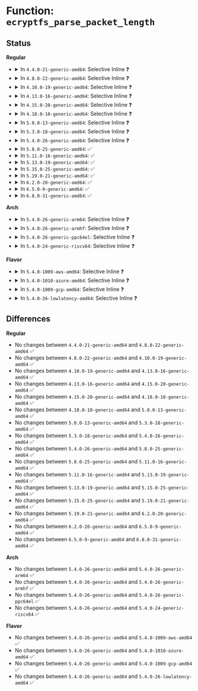# Function: <code>ecryptfs_parse_packet_length</code>

## Status
<b>Regular</b>
<ul>
<li>
<details>
<summary>In <code>4.4.0-21-generic-amd64</code>: Selective Inline ❓</summary>

```c
int ecryptfs_parse_packet_length(unsigned char * data, size_t * size, size_t * length_size)
```

```json
{
  "name": "ecryptfs_parse_packet_length",
  "collision_type": "Unique Global",
  "inline_type": "Selective",
  "funcs": [
    {
      "addr": 18446744071582022832,
      "name": "ecryptfs_parse_packet_length",
      "external": true,
      "loc": "fs/ecryptfs/keystore.c:94",
      "file": "fs/ecryptfs/keystore.c",
      "inline": "not declared, inlined",
      "caller_inline": [],
      "caller_func": [
        "fs/ecryptfs/keystore.c:decrypt_pki_encrypted_session_key",
        "fs/ecryptfs/keystore.c:ecryptfs_parse_tag_70_packet",
        "fs/ecryptfs/keystore.c:ecryptfs_parse_packet_set",
        "fs/ecryptfs/keystore.c:ecryptfs_parse_packet_set",
        "fs/ecryptfs/keystore.c:ecryptfs_parse_packet_set",
        "fs/ecryptfs/keystore.c:ecryptfs_generate_key_packet_set"
      ]
    }
  ],
  "symbols": [
    {
      "addr": 18446744071582022832,
      "name": "ecryptfs_parse_packet_length",
      "section": ".text",
      "bind": "STB_GLOBAL",
      "size": 134
    }
  ]
}
```
</details>
</li>
<li>
<details>
<summary>In <code>4.8.0-22-generic-amd64</code>: Selective Inline ❓</summary>

```c
int ecryptfs_parse_packet_length(unsigned char * data, size_t * size, size_t * length_size)
```

```json
{
  "name": "ecryptfs_parse_packet_length",
  "collision_type": "Unique Global",
  "inline_type": "Selective",
  "funcs": [
    {
      "addr": 18446744071582236256,
      "name": "ecryptfs_parse_packet_length",
      "external": true,
      "loc": "fs/ecryptfs/keystore.c:95",
      "file": "fs/ecryptfs/keystore.c",
      "inline": "not declared, inlined",
      "caller_inline": [],
      "caller_func": [
        "fs/ecryptfs/keystore.c:ecryptfs_generate_key_packet_set",
        "fs/ecryptfs/keystore.c:ecryptfs_parse_packet_set",
        "fs/ecryptfs/keystore.c:ecryptfs_parse_packet_set",
        "fs/ecryptfs/keystore.c:ecryptfs_parse_packet_set",
        "fs/ecryptfs/keystore.c:decrypt_pki_encrypted_session_key",
        "fs/ecryptfs/keystore.c:ecryptfs_parse_tag_70_packet"
      ]
    }
  ],
  "symbols": [
    {
      "addr": 18446744071582236256,
      "name": "ecryptfs_parse_packet_length",
      "section": ".text",
      "bind": "STB_GLOBAL",
      "size": 134
    }
  ]
}
```
</details>
</li>
<li>
<details>
<summary>In <code>4.10.0-19-generic-amd64</code>: Selective Inline ❓</summary>

```c
int ecryptfs_parse_packet_length(unsigned char * data, size_t * size, size_t * length_size)
```

```json
{
  "name": "ecryptfs_parse_packet_length",
  "collision_type": "Unique Global",
  "inline_type": "Selective",
  "funcs": [
    {
      "addr": 18446744071582325744,
      "name": "ecryptfs_parse_packet_length",
      "external": true,
      "loc": "fs/ecryptfs/keystore.c:95",
      "file": "fs/ecryptfs/keystore.c",
      "inline": "not declared, inlined",
      "caller_inline": [],
      "caller_func": [
        "fs/ecryptfs/keystore.c:ecryptfs_generate_key_packet_set",
        "fs/ecryptfs/keystore.c:ecryptfs_parse_packet_set",
        "fs/ecryptfs/keystore.c:ecryptfs_parse_packet_set",
        "fs/ecryptfs/keystore.c:ecryptfs_parse_packet_set",
        "fs/ecryptfs/keystore.c:decrypt_pki_encrypted_session_key",
        "fs/ecryptfs/keystore.c:ecryptfs_parse_tag_70_packet"
      ]
    }
  ],
  "symbols": [
    {
      "addr": 18446744071582325744,
      "name": "ecryptfs_parse_packet_length",
      "section": ".text",
      "bind": "STB_GLOBAL",
      "size": 134
    }
  ]
}
```
</details>
</li>
<li>
<details>
<summary>In <code>4.13.0-16-generic-amd64</code>: Selective Inline ❓</summary>

```c
int ecryptfs_parse_packet_length(unsigned char * data, size_t * size, size_t * length_size)
```

```json
{
  "name": "ecryptfs_parse_packet_length",
  "collision_type": "Unique Global",
  "inline_type": "Selective",
  "funcs": [
    {
      "addr": 18446744071582410528,
      "name": "ecryptfs_parse_packet_length",
      "external": true,
      "loc": "fs/ecryptfs/keystore.c:95",
      "file": "fs/ecryptfs/keystore.c",
      "inline": "not declared, inlined",
      "caller_inline": [],
      "caller_func": [
        "fs/ecryptfs/keystore.c:ecryptfs_generate_key_packet_set",
        "fs/ecryptfs/keystore.c:ecryptfs_parse_packet_set",
        "fs/ecryptfs/keystore.c:ecryptfs_parse_packet_set",
        "fs/ecryptfs/keystore.c:ecryptfs_parse_packet_set",
        "fs/ecryptfs/keystore.c:decrypt_pki_encrypted_session_key",
        "fs/ecryptfs/keystore.c:ecryptfs_parse_tag_70_packet"
      ]
    }
  ],
  "symbols": [
    {
      "addr": 18446744071582410528,
      "name": "ecryptfs_parse_packet_length",
      "section": ".text",
      "bind": "STB_GLOBAL",
      "size": 134
    }
  ]
}
```
</details>
</li>
<li>
<details>
<summary>In <code>4.15.0-20-generic-amd64</code>: Selective Inline ❓</summary>

```c
int ecryptfs_parse_packet_length(unsigned char * data, size_t * size, size_t * length_size)
```

```json
{
  "name": "ecryptfs_parse_packet_length",
  "collision_type": "Unique Global",
  "inline_type": "Selective",
  "funcs": [
    {
      "addr": 18446744071582561184,
      "name": "ecryptfs_parse_packet_length",
      "external": true,
      "loc": "fs/ecryptfs/keystore.c:95",
      "file": "fs/ecryptfs/keystore.c",
      "inline": "not declared, inlined",
      "caller_inline": [],
      "caller_func": [
        "fs/ecryptfs/keystore.c:ecryptfs_generate_key_packet_set",
        "fs/ecryptfs/keystore.c:ecryptfs_parse_packet_set",
        "fs/ecryptfs/keystore.c:ecryptfs_parse_packet_set",
        "fs/ecryptfs/keystore.c:ecryptfs_parse_packet_set",
        "fs/ecryptfs/keystore.c:decrypt_pki_encrypted_session_key",
        "fs/ecryptfs/keystore.c:ecryptfs_parse_tag_70_packet"
      ]
    }
  ],
  "symbols": [
    {
      "addr": 18446744071582561184,
      "name": "ecryptfs_parse_packet_length",
      "section": ".text",
      "bind": "STB_GLOBAL",
      "size": 134
    }
  ]
}
```
</details>
</li>
<li>
<details>
<summary>In <code>4.18.0-10-generic-amd64</code>: Selective Inline ❓</summary>

```c
int ecryptfs_parse_packet_length(unsigned char * data, size_t * size, size_t * length_size)
```

```json
{
  "name": "ecryptfs_parse_packet_length",
  "collision_type": "Unique Global",
  "inline_type": "Selective",
  "funcs": [
    {
      "addr": 18446744071582753376,
      "name": "ecryptfs_parse_packet_length",
      "external": true,
      "loc": "fs/ecryptfs/keystore.c:95",
      "file": "fs/ecryptfs/keystore.c",
      "inline": "not declared, inlined",
      "caller_inline": [],
      "caller_func": [
        "fs/ecryptfs/keystore.c:ecryptfs_generate_key_packet_set",
        "fs/ecryptfs/keystore.c:ecryptfs_parse_packet_set",
        "fs/ecryptfs/keystore.c:ecryptfs_parse_packet_set",
        "fs/ecryptfs/keystore.c:ecryptfs_parse_packet_set",
        "fs/ecryptfs/keystore.c:decrypt_pki_encrypted_session_key",
        "fs/ecryptfs/keystore.c:ecryptfs_parse_tag_70_packet"
      ]
    }
  ],
  "symbols": [
    {
      "addr": 18446744071582753376,
      "name": "ecryptfs_parse_packet_length",
      "section": ".text",
      "bind": "STB_GLOBAL",
      "size": 134
    }
  ]
}
```
</details>
</li>
<li>
<details>
<summary>In <code>5.0.0-13-generic-amd64</code>: Selective Inline ❓</summary>

```c
int ecryptfs_parse_packet_length(unsigned char * data, size_t * size, size_t * length_size)
```

```json
{
  "name": "ecryptfs_parse_packet_length",
  "collision_type": "Unique Global",
  "inline_type": "Selective",
  "funcs": [
    {
      "addr": 18446744071582857264,
      "name": "ecryptfs_parse_packet_length",
      "external": true,
      "loc": "fs/ecryptfs/keystore.c:95",
      "file": "fs/ecryptfs/keystore.c",
      "inline": "not declared, inlined",
      "caller_inline": [],
      "caller_func": [
        "fs/ecryptfs/keystore.c:ecryptfs_generate_key_packet_set",
        "fs/ecryptfs/keystore.c:ecryptfs_parse_packet_set",
        "fs/ecryptfs/keystore.c:ecryptfs_parse_packet_set",
        "fs/ecryptfs/keystore.c:ecryptfs_parse_packet_set",
        "fs/ecryptfs/keystore.c:decrypt_pki_encrypted_session_key",
        "fs/ecryptfs/keystore.c:ecryptfs_parse_tag_70_packet"
      ]
    }
  ],
  "symbols": [
    {
      "addr": 18446744071582857264,
      "name": "ecryptfs_parse_packet_length",
      "section": ".text",
      "bind": "STB_GLOBAL",
      "size": 134
    }
  ]
}
```
</details>
</li>
<li>
<details>
<summary>In <code>5.3.0-18-generic-amd64</code>: Selective Inline ❓</summary>

```c
int ecryptfs_parse_packet_length(unsigned char * data, size_t * size, size_t * length_size)
```

```json
{
  "name": "ecryptfs_parse_packet_length",
  "collision_type": "Unique Global",
  "inline_type": "Selective",
  "funcs": [
    {
      "addr": 18446744071583032016,
      "name": "ecryptfs_parse_packet_length",
      "external": true,
      "loc": "fs/ecryptfs/keystore.c:81",
      "file": "fs/ecryptfs/keystore.c",
      "inline": "not declared, inlined",
      "caller_inline": [],
      "caller_func": [
        "fs/ecryptfs/keystore.c:ecryptfs_generate_key_packet_set",
        "fs/ecryptfs/keystore.c:ecryptfs_parse_packet_set",
        "fs/ecryptfs/keystore.c:ecryptfs_parse_packet_set",
        "fs/ecryptfs/keystore.c:ecryptfs_parse_packet_set",
        "fs/ecryptfs/keystore.c:decrypt_pki_encrypted_session_key",
        "fs/ecryptfs/keystore.c:ecryptfs_parse_tag_70_packet"
      ]
    }
  ],
  "symbols": [
    {
      "addr": 18446744071583032016,
      "name": "ecryptfs_parse_packet_length",
      "section": ".text",
      "bind": "STB_GLOBAL",
      "size": 134
    }
  ]
}
```
</details>
</li>
<li>
<details>
<summary>In <code>5.4.0-26-generic-amd64</code>: Selective Inline ❓</summary>

```c
int ecryptfs_parse_packet_length(unsigned char * data, size_t * size, size_t * length_size)
```

```json
{
  "name": "ecryptfs_parse_packet_length",
  "collision_type": "Unique Global",
  "inline_type": "Selective",
  "funcs": [
    {
      "addr": 18446744071583138240,
      "name": "ecryptfs_parse_packet_length",
      "external": true,
      "loc": "fs/ecryptfs/keystore.c:81",
      "file": "fs/ecryptfs/keystore.c",
      "inline": "not declared, inlined",
      "caller_inline": [],
      "caller_func": [
        "fs/ecryptfs/keystore.c:ecryptfs_generate_key_packet_set",
        "fs/ecryptfs/keystore.c:ecryptfs_parse_packet_set",
        "fs/ecryptfs/keystore.c:ecryptfs_parse_packet_set",
        "fs/ecryptfs/keystore.c:ecryptfs_parse_packet_set",
        "fs/ecryptfs/keystore.c:decrypt_pki_encrypted_session_key",
        "fs/ecryptfs/keystore.c:ecryptfs_parse_tag_70_packet"
      ]
    }
  ],
  "symbols": [
    {
      "addr": 18446744071583138240,
      "name": "ecryptfs_parse_packet_length",
      "section": ".text",
      "bind": "STB_GLOBAL",
      "size": 134
    }
  ]
}
```
</details>
</li>
<li>
<details>
<summary>In <code>5.8.0-25-generic-amd64</code>: ✅</summary>

```c
int ecryptfs_parse_packet_length(unsigned char * data, size_t * size, size_t * length_size)
```

```json
{
  "name": "ecryptfs_parse_packet_length",
  "collision_type": "Unique Global",
  "inline_type": "No",
  "funcs": [
    {
      "addr": 18446744071583461568,
      "name": "ecryptfs_parse_packet_length",
      "external": true,
      "loc": "fs/ecryptfs/keystore.c:81",
      "file": "fs/ecryptfs/keystore.c",
      "inline": "seen, unknown",
      "caller_inline": [],
      "caller_func": [
        "fs/ecryptfs/keystore.c:pki_encrypt_session_key",
        "fs/ecryptfs/keystore.c:parse_tag_3_packet",
        "fs/ecryptfs/keystore.c:ecryptfs_parse_tag_70_packet",
        "fs/ecryptfs/keystore.c:parse_tag_65_packet"
      ]
    }
  ],
  "symbols": [
    {
      "addr": 18446744071583461568,
      "name": "ecryptfs_parse_packet_length",
      "section": ".text",
      "bind": "STB_GLOBAL",
      "size": 134
    }
  ]
}
```
</details>
</li>
<li>
<details>
<summary>In <code>5.11.0-16-generic-amd64</code>: ✅</summary>

```c
int ecryptfs_parse_packet_length(unsigned char * data, size_t * size, size_t * length_size)
```

```json
{
  "name": "ecryptfs_parse_packet_length",
  "collision_type": "Unique Global",
  "inline_type": "No",
  "funcs": [
    {
      "addr": 18446744071583573328,
      "name": "ecryptfs_parse_packet_length",
      "external": true,
      "loc": "fs/ecryptfs/keystore.c:81",
      "file": "fs/ecryptfs/keystore.c",
      "inline": "seen, unknown",
      "caller_inline": [],
      "caller_func": [
        "fs/ecryptfs/keystore.c:pki_encrypt_session_key",
        "fs/ecryptfs/keystore.c:parse_tag_3_packet",
        "fs/ecryptfs/keystore.c:ecryptfs_parse_tag_70_packet",
        "fs/ecryptfs/keystore.c:parse_tag_65_packet"
      ]
    }
  ],
  "symbols": [
    {
      "addr": 18446744071583573328,
      "name": "ecryptfs_parse_packet_length",
      "section": ".text",
      "bind": "STB_GLOBAL",
      "size": 134
    }
  ]
}
```
</details>
</li>
<li>
<details>
<summary>In <code>5.13.0-19-generic-amd64</code>: ✅</summary>

```c
int ecryptfs_parse_packet_length(unsigned char * data, size_t * size, size_t * length_size)
```

```json
{
  "name": "ecryptfs_parse_packet_length",
  "collision_type": "Unique Global",
  "inline_type": "No",
  "funcs": [
    {
      "addr": 18446744071583596480,
      "name": "ecryptfs_parse_packet_length",
      "external": true,
      "loc": "fs/ecryptfs/keystore.c:81",
      "file": "fs/ecryptfs/keystore.c",
      "inline": "seen, unknown",
      "caller_inline": [],
      "caller_func": [
        "fs/ecryptfs/keystore.c:write_tag_1_packet",
        "fs/ecryptfs/keystore.c:parse_tag_3_packet",
        "fs/ecryptfs/keystore.c:ecryptfs_parse_tag_70_packet",
        "fs/ecryptfs/keystore.c:parse_tag_65_packet"
      ]
    }
  ],
  "symbols": [
    {
      "addr": 18446744071583596480,
      "name": "ecryptfs_parse_packet_length",
      "section": ".text",
      "bind": "STB_GLOBAL",
      "size": 134
    }
  ]
}
```
</details>
</li>
<li>
<details>
<summary>In <code>5.15.0-25-generic-amd64</code>: ✅</summary>

```c
int ecryptfs_parse_packet_length(unsigned char * data, size_t * size, size_t * length_size)
```

```json
{
  "name": "ecryptfs_parse_packet_length",
  "collision_type": "Unique Global",
  "inline_type": "No",
  "funcs": [
    {
      "addr": 18446744071583954880,
      "name": "ecryptfs_parse_packet_length",
      "external": true,
      "loc": "fs/ecryptfs/keystore.c:81",
      "file": "fs/ecryptfs/keystore.c",
      "inline": "seen, unknown",
      "caller_inline": [],
      "caller_func": [
        "fs/ecryptfs/keystore.c:write_tag_1_packet",
        "fs/ecryptfs/keystore.c:parse_tag_3_packet",
        "fs/ecryptfs/keystore.c:ecryptfs_parse_tag_70_packet",
        "fs/ecryptfs/keystore.c:parse_tag_65_packet"
      ]
    }
  ],
  "symbols": [
    {
      "addr": 18446744071583954880,
      "name": "ecryptfs_parse_packet_length",
      "section": ".text",
      "bind": "STB_GLOBAL",
      "size": 134
    }
  ]
}
```
</details>
</li>
<li>
<details>
<summary>In <code>5.19.0-21-generic-amd64</code>: ✅</summary>

```c
int ecryptfs_parse_packet_length(unsigned char * data, size_t * size, size_t * length_size)
```

```json
{
  "name": "ecryptfs_parse_packet_length",
  "collision_type": "Unique Global",
  "inline_type": "No",
  "funcs": [
    {
      "addr": 18446744071584536640,
      "name": "ecryptfs_parse_packet_length",
      "external": true,
      "loc": "fs/ecryptfs/keystore.c:81",
      "file": "fs/ecryptfs/keystore.c",
      "inline": "seen, unknown",
      "caller_inline": [],
      "caller_func": [
        "fs/ecryptfs/keystore.c:parse_tag_3_packet",
        "fs/ecryptfs/keystore.c:ecryptfs_parse_tag_70_packet",
        "fs/ecryptfs/keystore.c:parse_tag_67_packet",
        "fs/ecryptfs/miscdev.c:ecryptfs_miscdev_write"
      ]
    }
  ],
  "symbols": [
    {
      "addr": 18446744071584536640,
      "name": "ecryptfs_parse_packet_length",
      "section": ".text",
      "bind": "STB_GLOBAL",
      "size": 146
    }
  ]
}
```
</details>
</li>
<li>
<details>
<summary>In <code>6.2.0-20-generic-amd64</code>: ✅</summary>

```c
int ecryptfs_parse_packet_length(unsigned char * data, size_t * size, size_t * length_size)
```

```json
{
  "name": "ecryptfs_parse_packet_length",
  "collision_type": "Unique Global",
  "inline_type": "No",
  "funcs": [
    {
      "addr": 18446744071585209840,
      "name": "ecryptfs_parse_packet_length",
      "external": true,
      "loc": "fs/ecryptfs/keystore.c:81",
      "file": "fs/ecryptfs/keystore.c",
      "inline": "seen, unknown",
      "caller_inline": [],
      "caller_func": [
        "fs/ecryptfs/keystore.c:parse_tag_3_packet",
        "fs/ecryptfs/keystore.c:ecryptfs_parse_tag_70_packet",
        "fs/ecryptfs/keystore.c:parse_tag_67_packet",
        "fs/ecryptfs/miscdev.c:ecryptfs_miscdev_write"
      ]
    }
  ],
  "symbols": [
    {
      "addr": 18446744071585209840,
      "name": "ecryptfs_parse_packet_length",
      "section": ".text",
      "bind": "STB_GLOBAL",
      "size": 146
    }
  ]
}
```
</details>
</li>
<li>
<details>
<summary>In <code>6.5.0-9-generic-amd64</code>: ✅</summary>

```c
int ecryptfs_parse_packet_length(unsigned char * data, size_t * size, size_t * length_size)
```

```json
{
  "name": "ecryptfs_parse_packet_length",
  "collision_type": "Unique Global",
  "inline_type": "No",
  "funcs": [
    {
      "addr": 18446744071585439120,
      "name": "ecryptfs_parse_packet_length",
      "external": true,
      "loc": "fs/ecryptfs/keystore.c:81",
      "file": "fs/ecryptfs/keystore.c",
      "inline": "seen, unknown",
      "caller_inline": [],
      "caller_func": [
        "fs/ecryptfs/keystore.c:parse_tag_3_packet",
        "fs/ecryptfs/keystore.c:ecryptfs_parse_tag_70_packet",
        "fs/ecryptfs/keystore.c:parse_tag_67_packet",
        "fs/ecryptfs/miscdev.c:ecryptfs_miscdev_write"
      ]
    }
  ],
  "symbols": [
    {
      "addr": 18446744071585439120,
      "name": "ecryptfs_parse_packet_length",
      "section": ".text",
      "bind": "STB_GLOBAL",
      "size": 165
    }
  ]
}
```
</details>
</li>
<li>
<details>
<summary>In <code>6.8.0-31-generic-amd64</code>: ✅</summary>

```c
int ecryptfs_parse_packet_length(unsigned char * data, size_t * size, size_t * length_size)
```

```json
{
  "name": "ecryptfs_parse_packet_length",
  "collision_type": "Unique Global",
  "inline_type": "No",
  "funcs": [
    {
      "addr": 18446744071585673824,
      "name": "ecryptfs_parse_packet_length",
      "external": true,
      "loc": "fs/ecryptfs/keystore.c:81",
      "file": "fs/ecryptfs/keystore.c",
      "inline": "seen, unknown",
      "caller_inline": [],
      "caller_func": [
        "fs/ecryptfs/keystore.c:parse_tag_3_packet",
        "fs/ecryptfs/keystore.c:ecryptfs_parse_tag_70_packet",
        "fs/ecryptfs/keystore.c:parse_tag_67_packet",
        "fs/ecryptfs/miscdev.c:ecryptfs_miscdev_write"
      ]
    }
  ],
  "symbols": [
    {
      "addr": 18446744071585673824,
      "name": "ecryptfs_parse_packet_length",
      "section": ".text",
      "bind": "STB_GLOBAL",
      "size": 165
    }
  ]
}
```
</details>
</li>
</ul>
<b>Arch</b>
<ul>
<li>
<details>
<summary>In <code>5.4.0-26-generic-arm64</code>: Selective Inline ❓</summary>

```c
int ecryptfs_parse_packet_length(unsigned char * data, size_t * size, size_t * length_size)
```

```json
{
  "name": "ecryptfs_parse_packet_length",
  "collision_type": "Unique Global",
  "inline_type": "Selective",
  "funcs": [
    {
      "addr": 18446603336494848616,
      "name": "ecryptfs_parse_packet_length",
      "external": true,
      "loc": "fs/ecryptfs/keystore.c:81",
      "file": "fs/ecryptfs/keystore.c",
      "inline": "not declared, inlined",
      "caller_inline": [],
      "caller_func": [
        "fs/ecryptfs/keystore.c:ecryptfs_generate_key_packet_set",
        "fs/ecryptfs/keystore.c:ecryptfs_parse_packet_set",
        "fs/ecryptfs/keystore.c:ecryptfs_parse_packet_set",
        "fs/ecryptfs/keystore.c:ecryptfs_parse_packet_set",
        "fs/ecryptfs/keystore.c:decrypt_pki_encrypted_session_key",
        "fs/ecryptfs/keystore.c:ecryptfs_parse_tag_70_packet"
      ]
    }
  ],
  "symbols": [
    {
      "addr": 18446603336494848616,
      "name": "ecryptfs_parse_packet_length",
      "section": ".text",
      "bind": "STB_GLOBAL",
      "size": 232
    }
  ]
}
```
</details>
</li>
<li>
<details>
<summary>In <code>5.4.0-26-generic-armhf</code>: Selective Inline ❓</summary>

```c
int ecryptfs_parse_packet_length(unsigned char * data, size_t * size, size_t * length_size)
```

```json
{
  "name": "ecryptfs_parse_packet_length",
  "collision_type": "Unique Global",
  "inline_type": "Selective",
  "funcs": [
    {
      "addr": 3228267164,
      "name": "ecryptfs_parse_packet_length",
      "external": true,
      "loc": "fs/ecryptfs/keystore.c:81",
      "file": "fs/ecryptfs/keystore.c",
      "inline": "not declared, inlined",
      "caller_inline": [],
      "caller_func": [
        "fs/ecryptfs/keystore.c:ecryptfs_generate_key_packet_set",
        "fs/ecryptfs/keystore.c:ecryptfs_parse_packet_set",
        "fs/ecryptfs/keystore.c:ecryptfs_parse_packet_set",
        "fs/ecryptfs/keystore.c:ecryptfs_parse_packet_set",
        "fs/ecryptfs/keystore.c:decrypt_pki_encrypted_session_key",
        "fs/ecryptfs/keystore.c:ecryptfs_parse_tag_70_packet"
      ]
    }
  ],
  "symbols": [
    {
      "addr": 3228267164,
      "name": "ecryptfs_parse_packet_length",
      "section": ".text",
      "bind": "STB_GLOBAL",
      "size": 156
    }
  ]
}
```
</details>
</li>
<li>
<details>
<summary>In <code>5.4.0-26-generic-ppc64el</code>: Selective Inline ❓</summary>

```c
int ecryptfs_parse_packet_length(unsigned char * data, size_t * size, size_t * length_size)
```

```json
{
  "name": "ecryptfs_parse_packet_length",
  "collision_type": "Unique Global",
  "inline_type": "Selective",
  "funcs": [
    {
      "addr": 13835058055288700848,
      "name": "ecryptfs_parse_packet_length",
      "external": true,
      "loc": "fs/ecryptfs/keystore.c:81",
      "file": "fs/ecryptfs/keystore.c",
      "inline": "not declared, inlined",
      "caller_inline": [],
      "caller_func": [
        "fs/ecryptfs/keystore.c:ecryptfs_generate_key_packet_set",
        "fs/ecryptfs/keystore.c:ecryptfs_parse_packet_set",
        "fs/ecryptfs/keystore.c:ecryptfs_parse_packet_set",
        "fs/ecryptfs/keystore.c:ecryptfs_parse_packet_set",
        "fs/ecryptfs/keystore.c:decrypt_pki_encrypted_session_key",
        "fs/ecryptfs/keystore.c:ecryptfs_parse_tag_70_packet"
      ]
    }
  ],
  "symbols": [
    {
      "addr": 13835058055288700848,
      "name": "ecryptfs_parse_packet_length",
      "section": ".text",
      "bind": "STB_GLOBAL",
      "size": 216
    }
  ]
}
```
</details>
</li>
<li>
<details>
<summary>In <code>5.4.0-24-generic-riscv64</code>: Selective Inline ❓</summary>

```c
int ecryptfs_parse_packet_length(unsigned char * data, size_t * size, size_t * length_size)
```

```json
{
  "name": "ecryptfs_parse_packet_length",
  "collision_type": "Unique Global",
  "inline_type": "Selective",
  "funcs": [
    {
      "addr": 18446743936274170472,
      "name": "ecryptfs_parse_packet_length",
      "external": true,
      "loc": "fs/ecryptfs/keystore.c:81",
      "file": "fs/ecryptfs/keystore.c",
      "inline": "not declared, inlined",
      "caller_inline": [],
      "caller_func": [
        "fs/ecryptfs/keystore.c:ecryptfs_generate_key_packet_set",
        "fs/ecryptfs/keystore.c:ecryptfs_parse_packet_set",
        "fs/ecryptfs/keystore.c:ecryptfs_parse_packet_set",
        "fs/ecryptfs/keystore.c:ecryptfs_parse_packet_set",
        "fs/ecryptfs/keystore.c:decrypt_pki_encrypted_session_key",
        "fs/ecryptfs/keystore.c:ecryptfs_parse_tag_70_packet"
      ]
    }
  ],
  "symbols": [
    {
      "addr": 18446743936274170472,
      "name": "ecryptfs_parse_packet_length",
      "section": ".text",
      "bind": "STB_GLOBAL",
      "size": 194
    }
  ]
}
```
</details>
</li>
</ul>
<b>Flavor</b>
<ul>
<li>
<details>
<summary>In <code>5.4.0-1009-aws-amd64</code>: Selective Inline ❓</summary>

```c
int ecryptfs_parse_packet_length(unsigned char * data, size_t * size, size_t * length_size)
```

```json
{
  "name": "ecryptfs_parse_packet_length",
  "collision_type": "Unique Global",
  "inline_type": "Selective",
  "funcs": [
    {
      "addr": 18446744071583106976,
      "name": "ecryptfs_parse_packet_length",
      "external": true,
      "loc": "fs/ecryptfs/keystore.c:81",
      "file": "fs/ecryptfs/keystore.c",
      "inline": "not declared, inlined",
      "caller_inline": [],
      "caller_func": [
        "fs/ecryptfs/keystore.c:ecryptfs_generate_key_packet_set",
        "fs/ecryptfs/keystore.c:ecryptfs_parse_packet_set",
        "fs/ecryptfs/keystore.c:ecryptfs_parse_packet_set",
        "fs/ecryptfs/keystore.c:ecryptfs_parse_packet_set",
        "fs/ecryptfs/keystore.c:decrypt_pki_encrypted_session_key",
        "fs/ecryptfs/keystore.c:ecryptfs_parse_tag_70_packet"
      ]
    }
  ],
  "symbols": [
    {
      "addr": 18446744071583106976,
      "name": "ecryptfs_parse_packet_length",
      "section": ".text",
      "bind": "STB_GLOBAL",
      "size": 134
    }
  ]
}
```
</details>
</li>
<li>
<details>
<summary>In <code>5.4.0-1010-azure-amd64</code>: Selective Inline ❓</summary>

```c
int ecryptfs_parse_packet_length(unsigned char * data, size_t * size, size_t * length_size)
```

```json
{
  "name": "ecryptfs_parse_packet_length",
  "collision_type": "Unique Global",
  "inline_type": "Selective",
  "funcs": [
    {
      "addr": 18446744071583044128,
      "name": "ecryptfs_parse_packet_length",
      "external": true,
      "loc": "fs/ecryptfs/keystore.c:81",
      "file": "fs/ecryptfs/keystore.c",
      "inline": "not declared, inlined",
      "caller_inline": [],
      "caller_func": [
        "fs/ecryptfs/keystore.c:ecryptfs_generate_key_packet_set",
        "fs/ecryptfs/keystore.c:ecryptfs_parse_packet_set",
        "fs/ecryptfs/keystore.c:ecryptfs_parse_packet_set",
        "fs/ecryptfs/keystore.c:ecryptfs_parse_packet_set",
        "fs/ecryptfs/keystore.c:decrypt_pki_encrypted_session_key",
        "fs/ecryptfs/keystore.c:ecryptfs_parse_tag_70_packet"
      ]
    }
  ],
  "symbols": [
    {
      "addr": 18446744071583044128,
      "name": "ecryptfs_parse_packet_length",
      "section": ".text",
      "bind": "STB_GLOBAL",
      "size": 134
    }
  ]
}
```
</details>
</li>
<li>
<details>
<summary>In <code>5.4.0-1009-gcp-amd64</code>: Selective Inline ❓</summary>

```c
int ecryptfs_parse_packet_length(unsigned char * data, size_t * size, size_t * length_size)
```

```json
{
  "name": "ecryptfs_parse_packet_length",
  "collision_type": "Unique Global",
  "inline_type": "Selective",
  "funcs": [
    {
      "addr": 18446744071583095584,
      "name": "ecryptfs_parse_packet_length",
      "external": true,
      "loc": "fs/ecryptfs/keystore.c:81",
      "file": "fs/ecryptfs/keystore.c",
      "inline": "not declared, inlined",
      "caller_inline": [],
      "caller_func": [
        "fs/ecryptfs/keystore.c:ecryptfs_generate_key_packet_set",
        "fs/ecryptfs/keystore.c:ecryptfs_parse_packet_set",
        "fs/ecryptfs/keystore.c:ecryptfs_parse_packet_set",
        "fs/ecryptfs/keystore.c:ecryptfs_parse_packet_set",
        "fs/ecryptfs/keystore.c:decrypt_pki_encrypted_session_key",
        "fs/ecryptfs/keystore.c:ecryptfs_parse_tag_70_packet"
      ]
    }
  ],
  "symbols": [
    {
      "addr": 18446744071583095584,
      "name": "ecryptfs_parse_packet_length",
      "section": ".text",
      "bind": "STB_GLOBAL",
      "size": 134
    }
  ]
}
```
</details>
</li>
<li>
<details>
<summary>In <code>5.4.0-26-lowlatency-amd64</code>: Selective Inline ❓</summary>

```c
int ecryptfs_parse_packet_length(unsigned char * data, size_t * size, size_t * length_size)
```

```json
{
  "name": "ecryptfs_parse_packet_length",
  "collision_type": "Unique Global",
  "inline_type": "Selective",
  "funcs": [
    {
      "addr": 18446744071583184784,
      "name": "ecryptfs_parse_packet_length",
      "external": true,
      "loc": "fs/ecryptfs/keystore.c:81",
      "file": "fs/ecryptfs/keystore.c",
      "inline": "not declared, inlined",
      "caller_inline": [],
      "caller_func": [
        "fs/ecryptfs/keystore.c:ecryptfs_generate_key_packet_set",
        "fs/ecryptfs/keystore.c:ecryptfs_parse_packet_set",
        "fs/ecryptfs/keystore.c:ecryptfs_parse_packet_set",
        "fs/ecryptfs/keystore.c:ecryptfs_parse_packet_set",
        "fs/ecryptfs/keystore.c:decrypt_pki_encrypted_session_key",
        "fs/ecryptfs/keystore.c:ecryptfs_parse_tag_70_packet"
      ]
    }
  ],
  "symbols": [
    {
      "addr": 18446744071583184784,
      "name": "ecryptfs_parse_packet_length",
      "section": ".text",
      "bind": "STB_GLOBAL",
      "size": 134
    }
  ]
}
```
</details>
</li>
</ul>

## Differences
<b>Regular</b>
<ul>
<li>
No changes between <code>4.4.0-21-generic-amd64</code> and <code>4.8.0-22-generic-amd64</code> ✅
</li>
<li>
No changes between <code>4.8.0-22-generic-amd64</code> and <code>4.10.0-19-generic-amd64</code> ✅
</li>
<li>
No changes between <code>4.10.0-19-generic-amd64</code> and <code>4.13.0-16-generic-amd64</code> ✅
</li>
<li>
No changes between <code>4.13.0-16-generic-amd64</code> and <code>4.15.0-20-generic-amd64</code> ✅
</li>
<li>
No changes between <code>4.15.0-20-generic-amd64</code> and <code>4.18.0-10-generic-amd64</code> ✅
</li>
<li>
No changes between <code>4.18.0-10-generic-amd64</code> and <code>5.0.0-13-generic-amd64</code> ✅
</li>
<li>
No changes between <code>5.0.0-13-generic-amd64</code> and <code>5.3.0-18-generic-amd64</code> ✅
</li>
<li>
No changes between <code>5.3.0-18-generic-amd64</code> and <code>5.4.0-26-generic-amd64</code> ✅
</li>
<li>
No changes between <code>5.4.0-26-generic-amd64</code> and <code>5.8.0-25-generic-amd64</code> ✅
</li>
<li>
No changes between <code>5.8.0-25-generic-amd64</code> and <code>5.11.0-16-generic-amd64</code> ✅
</li>
<li>
No changes between <code>5.11.0-16-generic-amd64</code> and <code>5.13.0-19-generic-amd64</code> ✅
</li>
<li>
No changes between <code>5.13.0-19-generic-amd64</code> and <code>5.15.0-25-generic-amd64</code> ✅
</li>
<li>
No changes between <code>5.15.0-25-generic-amd64</code> and <code>5.19.0-21-generic-amd64</code> ✅
</li>
<li>
No changes between <code>5.19.0-21-generic-amd64</code> and <code>6.2.0-20-generic-amd64</code> ✅
</li>
<li>
No changes between <code>6.2.0-20-generic-amd64</code> and <code>6.5.0-9-generic-amd64</code> ✅
</li>
<li>
No changes between <code>6.5.0-9-generic-amd64</code> and <code>6.8.0-31-generic-amd64</code> ✅
</li>
</ul>
<b>Arch</b>
<ul>
<li>
No changes between <code>5.4.0-26-generic-amd64</code> and <code>5.4.0-26-generic-arm64</code> ✅
</li>
<li>
No changes between <code>5.4.0-26-generic-amd64</code> and <code>5.4.0-26-generic-armhf</code> ✅
</li>
<li>
No changes between <code>5.4.0-26-generic-amd64</code> and <code>5.4.0-26-generic-ppc64el</code> ✅
</li>
<li>
No changes between <code>5.4.0-26-generic-amd64</code> and <code>5.4.0-24-generic-riscv64</code> ✅
</li>
</ul>
<b>Flavor</b>
<ul>
<li>
No changes between <code>5.4.0-26-generic-amd64</code> and <code>5.4.0-1009-aws-amd64</code> ✅
</li>
<li>
No changes between <code>5.4.0-26-generic-amd64</code> and <code>5.4.0-1010-azure-amd64</code> ✅
</li>
<li>
No changes between <code>5.4.0-26-generic-amd64</code> and <code>5.4.0-1009-gcp-amd64</code> ✅
</li>
<li>
No changes between <code>5.4.0-26-generic-amd64</code> and <code>5.4.0-26-lowlatency-amd64</code> ✅
</li>
</ul>
